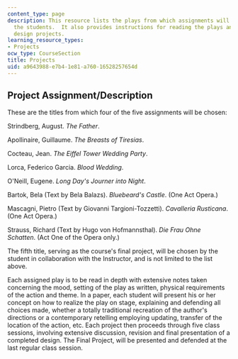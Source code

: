 ```yaml
---
content_type: page
description: This resource lists the plays from which assignments will be chosen by
  the students.  It also provides instructions for reading the plays and preparing
  design projects.
learning_resource_types:
- Projects
ocw_type: CourseSection
title: Projects
uid: a9643988-e7b4-1e81-a760-16528257654d
---
```


Project Assignment/Description
------------------------------

These are the titles from which four of the five assignments will be chosen:

Strindberg, August. _The Father_.

Apollinaire, Guillaume. _The Breasts of Tiresias_.

Cocteau, Jean. _The Eiffel Tower Wedding Party_.

Lorca, Federico Garcia. _Blood Wedding_.

O'Neill, Eugene. _Long Day's Journer into Night_.

Bartok, Bela (Text by Bela Balazs). _Bluebeard's Castle_. (One Act Opera.)

Mascagni, Pietro (Text by Giovanni Targioni-Tozzetti). _Cavalleria Rusticana_. (One Act Opera.)

Strauss, Richard (Text by Hugo von Hofmannsthal). _Die Frau Ohne Schatten_. (Act One of the Opera only.)

The fifth title, serving as the course's final project, will be chosen by the student in collaboration with the Instructor, and is not limited to the list above.

Each assigned play is to be read in depth with extensive notes taken concerning the mood, setting of the play as written, physical requirements of the action and theme. In a paper, each student will present his or her concept on how to realize the play on stage, explaining and defending all choices made, whether a totally traditional recreation of the author's directions or a contemporary retelling employing updating, transfer of the location of the action, etc. Each project then proceeds through five class sessions, involving extensive discussion, revision and final presentation of a completed design. The Final Project, will be presented and defended at the last regular class session.